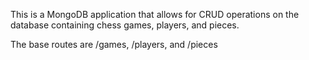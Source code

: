 This is a MongoDB application that allows for CRUD operations on the database containing chess games, players, and pieces.

The base routes are /games, /players, and /pieces
